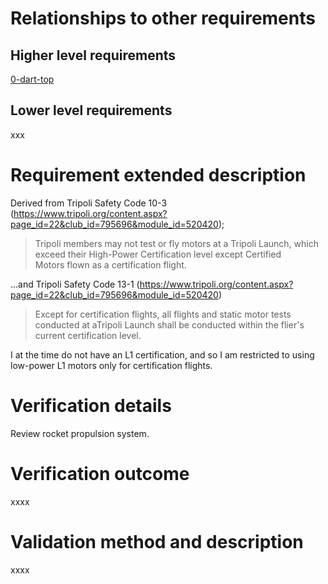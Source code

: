 # Relationships to other requirements
## Higher level requirements
[0-dart-top](50-System-Trees/dart/0-dart-top.md)
## Lower level requirements
xxx
# Requirement extended description
Derived from Tripoli Safety Code 10-3 (https://www.tripoli.org/content.aspx?page_id=22&club_id=795696&module_id=520420);
>Tripoli members may not test or fly motors at a Tripoli Launch, which exceed their High-Power Certification level except Certified Motors flown as a certification flight.

...and Tripoli Safety Code 13-1 (https://www.tripoli.org/content.aspx?page_id=22&club_id=795696&module_id=520420)
>Except for certification flights, all flights and static motor tests conducted at aTripoli Launch shall be conducted within the flier's current certification level.

I at the time do not have an L1 certification, and so I am restricted to using low-power L1 motors only for certification flights.
# Verification details
Review rocket propulsion system.
# Verification outcome
xxxx

# Validation method and description
xxxx